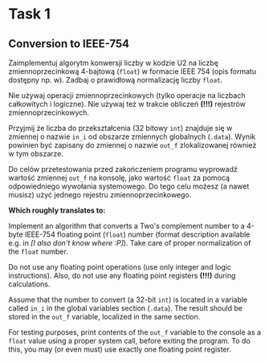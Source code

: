 # Task 1
## Conversion to IEEE-754

Zaimplementuj algorytm konwersji liczby w kodzie U2 na liczbę zmiennoprzecinkową 4-bajtową
(`float`) w formacie IEEE 754 (opis formatu dostępny np. w). Zadbaj o prawidłową normalizację liczby `float`.

Nie używaj operacji zmiennoprzecinkowych (tylko operacje na liczbach całkowitych i logiczne). Nie używaj też w trakcie obliczeń **(!!!)** rejestrów zmiennoprzecinkowych.

Przyjmij że liczba do przekształcenia (32 bitowy `int`) znajduje się w zmiennej o nazwie `in_i` od obszarze zmiennych globalnych (`.data`). Wynik powinien być zapisany do zmiennej o nazwie `out_f` zlokalizowanej również w tym obszarze.

Do celów przetestowania przed zakończeniem programu wyprowadź wartość zmiennej `out_f` na
konsolę, jako wartość `float` za pomocą odpowiedniego wywołania systemowego. Do tego celu
możesz (a nawet musisz) użyć jednego rejestru zmiennoprzecinkowego.

**Which roughly translates to:**

Implement an algorithm that converts a Two's complement number to a 4-byte IEEE-754 floating point (`float`) number (format description available e.g. in *[I also don't know where :P]*). Take care of proper normalization of the `float` number.

Do not use any floating point operations (use only integer and logic instructions). Also, do not use any floating point registers **(!!!)** during calculations.

Assume that the number to convert (a 32-bit `int`) is located in a variable called `in_i` in the global variables section (`.data`). The result should be stored in the `out_f` variable, localized in the same section.

For testing purposes, print contents of the `out_f` variable to the console as a `float` value using a proper system call, before exiting the program. To do this, you may (or even must) use exactly one floating point register.

